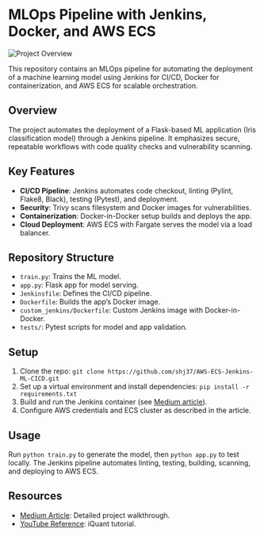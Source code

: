 # MLOps Pipeline with Jenkins, Docker, and AWS ECS

![Project Overview](https://miro.medium.com/v2/resize:fit:1100/format:webp/1*RXD8hqmXheaJ8cxOG61XEg.jpeg)

This repository contains an MLOps pipeline for automating the deployment of a machine learning model using Jenkins for CI/CD, Docker for containerization, and AWS ECS for scalable orchestration.

## Overview

The project automates the deployment of a Flask-based ML application (Iris classification model) through a Jenkins pipeline. It emphasizes secure, repeatable workflows with code quality checks and vulnerability scanning.

## Key Features

- **CI/CD Pipeline**: Jenkins automates code checkout, linting (Pylint, Flake8, Black), testing (Pytest), and deployment.
- **Security**: Trivy scans filesystem and Docker images for vulnerabilities.
- **Containerization**: Docker-in-Docker setup builds and deploys the app.
- **Cloud Deployment**: AWS ECS with Fargate serves the model via a load balancer.

## Repository Structure

- `train.py`: Trains the ML model.
- `app.py`: Flask app for model serving.
- `Jenkinsfile`: Defines the CI/CD pipeline.
- `Dockerfile`: Builds the app’s Docker image.
- `custom_jenkins/Dockerfile`: Custom Jenkins image with Docker-in-Docker.
- `tests/`: Pytest scripts for model and app validation.

## Setup

1. Clone the repo: `git clone https://github.com/shj37/AWS-ECS-Jenkins-ML-CICD.git`
2. Set up a virtual environment and install dependencies: `pip install -r requirements.txt`
3. Build and run the Jenkins container (see [Medium article](https://medium.com/@jushijun/automating-ml-model-deployment-a-ci-cd-pipeline-with-jenkins-docker-and-aws-ecs-a7473c4cb92e)).
4. Configure AWS credentials and ECS cluster as described in the article.

## Usage

Run `python train.py` to generate the model, then `python app.py` to test locally. The Jenkins pipeline automates linting, testing, building, scanning, and deploying to AWS ECS.

## Resources

- [Medium Article](https://medium.com/@jushijun/automating-ml-model-deployment-a-ci-cd-pipeline-with-jenkins-docker-and-aws-ecs-a7473c4cb92e): Detailed project walkthrough.
- [YouTube Reference](https://www.youtube.com/watch?v=MwmuwhwzGTk&t=18s): iQuant tutorial.